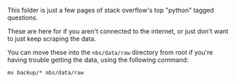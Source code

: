 This folder is just a few pages of stack overflow's top "python" tagged questions.  

These are here for if you aren't connected to the internet, 
or just don't want to just keep scraping the data. 

You can move these into the `nbs/data/raw` directory from root if you're having trouble
getting the data, using the following command:

`mv backup/* nbs/data/raw`

